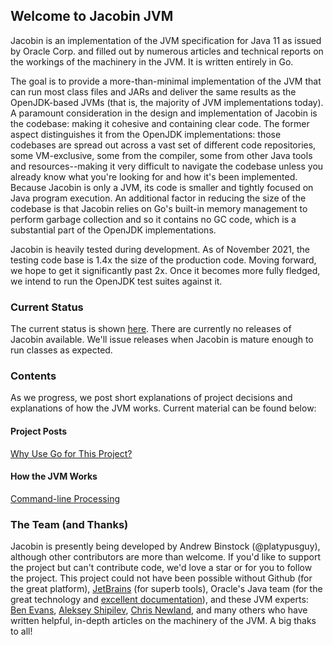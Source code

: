 ## Welcome to Jacobin JVM

Jacobin is an implementation of the JVM specification for Java 11 as issued by Oracle Corp. and filled out by numerous articles and technical reports on the workings of the machinery in the JVM. It is written entirely in Go. 

The goal is to provide a more-than-minimal implementation of the JVM that can run most class files and JARs and deliver the same results as the OpenJDK-based JVMs (that is, the majority of JVM implementations today). A paramount consideration in the design and implementation of Jacobin is the codebase: making it cohesive and containing clear code. The former aspect distinguishes it from the OpenJDK implementations: those codebases are spread out across a vast set of different code repositories, some VM-exclusive, some from the compiler, some from other Java tools and resources--making it very difficult to navigate the codebase unless you already know what you're looking for and how it's been implemented. Because Jacobin is only a JVM, its code is smaller and tightly focused on Java program execution. An additional factor in reducing the size of the codebase is that Jacobin relies on Go's built-in memory management to perform garbage collection and so it contains no GC code, which is a substantial part of the OpenJDK implementations.

Jacobin is heavily tested during development. As of November 2021, the testing code base is 1.4x the size of the production code. Moving forward, we hope to get it significantly past 2x. Once it becomes more fully fledged, we intend to run the OpenJDK test suites against it. 

### Current Status

The current status is shown [here](https://github.com/platypusguy/jacobin). There are currently no releases of Jacobin available. We'll issue releases when Jacobin is mature enough to run classes as expected. 

### Contents

As we progress, we post short explanations of project decisions and explanations of how the JVM works. Current material can be found below:

#### Project Posts
[Why Use Go for This Project?](http://binstock.blogspot.com/2021/08/a-whole-new-project-jvm.html)

#### How the JVM Works
[Command-line Processing](https://github.com/platypusguy/jacobin/wiki/Command-line-Processing)

### The Team (and Thanks)
Jacobin is presently being developed by Andrew Binstock (@platypusguy), although other contributors are more than welcome. If you'd like to support the project but can't contribute code, we'd love a star or for you to follow the project. This project could not have been possible without Github (for the great platform), [JetBrains](https://www.jetbrains.com/go/) (for superb tools), Oracle's Java team (for the great technology and [excellent documentation](https://docs.oracle.com/javase/specs/index.html)), and these JVM experts: [Ben Evans](https://github.com/kittylyst), [Aleksey Shipilev](https://shipilev.net/), [Chris Newland](https://github.com/sponsors/chriswhocodes), and many others who have written helpful, in-depth articles on the machinery of the JVM. A big thaks to all!
